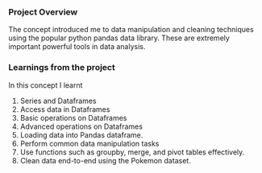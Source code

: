 ### Project Overview

 The concept introduced me to data manipulation and cleaning techniques using the popular python pandas data library. These are extremely important powerful tools in data analysis. 



### Learnings from the project

In this concept I learnt
1. Series and Dataframes
2. Access data in Dataframes
3. Basic operations on Dataframes
4. Advanced operations on Dataframes
5. Loading data into Pandas dataframe.
6. Perform common data manipulation tasks
7. Use functions such as groupby, merge, and pivot tables effectively.
8. Clean data end-to-end using the Pokemon dataset.


